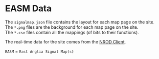 # EASM Data
The `signalmap.json` file contains the layout for each map page on the site.  
The `*.png` files are the background for each map page on the site.  
The `*.csv` files contain all the mappings (of bits to their functions).

The real-time data for the site comes from the [NROD Client](https://github.com/Shwam3/NRODClient).

`EASM` = `East Anglia Signal Map(s)`
